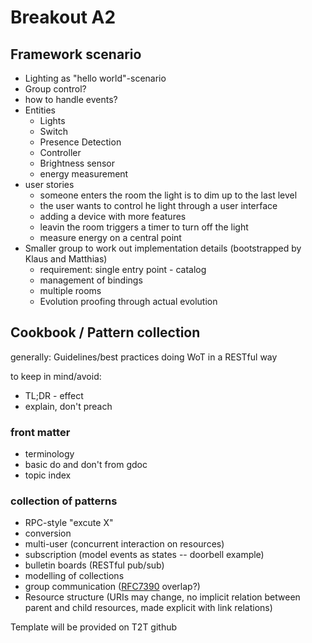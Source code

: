 # Breakout A2

## Framework scenario

- Lighting as "hello world"-scenario
- Group control?
- how to handle events?
- Entities
    - Lights
    - Switch
    - Presence Detection
    - Controller
    - Brightness sensor
    - energy measurement
- user stories
  - someone enters the room the light is to dim up to the last level
  - the user wants to control he light through a user interface
  - adding a device with more features
  - leavin the room triggers a timer to turn off the light
  - measure energy on a central point
- Smaller group to work out implementation details (bootstrapped by Klaus and Matthias)
  - requirement: single entry point - catalog
  - management of bindings
  - multiple rooms
  - Evolution proofing through actual evolution

## Cookbook / Pattern collection

generally: Guidelines/best practices doing WoT in a RESTful way

to keep in mind/avoid:
- TL;DR - effect
- explain, don't preach

### front matter
- terminology
- basic do and don't from gdoc
- topic index

### collection of patterns
- RPC-style "excute X"
- conversion
- multi-user (concurrent interaction on resources)
- subscription (model events as states -- doorbell example)
- bulletin boards (RESTful pub/sub)
- modelling of collections
- group communication ([RFC7390](http://tools.ietf.org/html/rfc7390) overlap?)
- Resource structure (URIs may change, no implicit relation between parent and child resources, made explicit with link relations)

Template will be provided on T2T github
